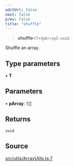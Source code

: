 ```yaml
---
editUrl: false
next: false
prev: false
title: "shuffle"
---
```


> **shuffle**\<`T`\>(`pArray`): `void`

Shuffle an array.

## Type parameters

• **T**

## Parameters

• **pArray**: `T`[]

## Returns

`void`

## Source

[src/utils/ArrayUtils.ts:7](https://github.com/relishinc/dill-pixel/blob/543438455c9a47928084300159416186c2aa1095/src/utils/ArrayUtils.ts#L7)
